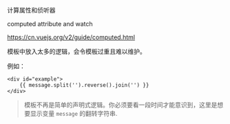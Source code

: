 计算属性和侦听器

computed attribute and watch

https://cn.vuejs.org/v2/guide/computed.html


模板中放入太多的逻辑，会令模板过重且难以维护。

例如：

```
<div id="example">
	{{ message.split('').reverse().join('') }}
</div>
```

> 模板不再是简单的声明式逻辑。你必须要看一段时间才能意识到，这里是想要显示变量 `message` 的翻转字符串.

